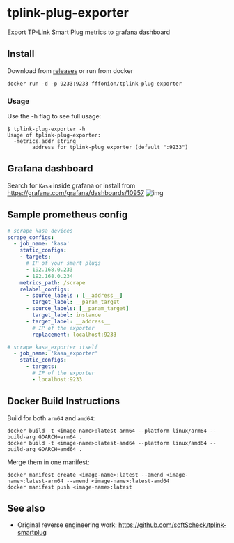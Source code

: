 # tplink-plug-exporter

Export TP-Link Smart Plug metrics to grafana dashboard

## Install

Download from [releases](https://github.com/fffonion/tplink-plug-exporter/releases) or run from docker

```
docker run -d -p 9233:9233 fffonion/tplink-plug-exporter
```

### Usage
Use the -h flag to see full usage:

```
$ tplink-plug-exporter -h
Usage of tplink-plug-exporter:
  -metrics.addr string
        address for tplink-plug exporter (default ":9233")
```

## Grafana dashboard

Search for `Kasa` inside grafana or install from https://grafana.com/grafana/dashboards/10957
![img](https://grafana.com/api/dashboards/10957/images/6954/image)

## Sample prometheus config

```yaml
# scrape kasa devices
scrape_configs:
  - job_name: 'kasa'
    static_configs:
    - targets:
      # IP of your smart plugs
      - 192.168.0.233
      - 192.168.0.234
    metrics_path: /scrape
    relabel_configs:
      - source_labels : [__address__]
        target_label: __param_target
      - source_labels: [__param_target]
        target_label: instance
      - target_label: __address__
        # IP of the exporter
        replacement: localhost:9233

# scrape kasa_exporter itself
  - job_name: 'kasa_exporter'
    static_configs:
      - targets:
        # IP of the exporter
        - localhost:9233
```

## Docker Build Instructions

Build for both `arm64` and `amd64`:
```
docker build -t <image-name>:latest-arm64 --platform linux/arm64 --build-arg GOARCH=arm64 .
docker build -t <image-name>:latest-amd64 --platform linux/amd64 --build-arg GOARCH=amd64 .
```

Merge them in one manifest:
```
docker manifest create <image-name>:latest --amend <image-name>:latest-arm64 --amend <image-name>:latest-amd64
docker manifest push <image-name>:latest
```

## See also

- Original reverse engineering work: https://github.com/softScheck/tplink-smartplug
